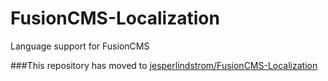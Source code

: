 FusionCMS-Localization
======================

Language support for FusionCMS

###This repository has moved to [jesperlindstrom/FusionCMS-Localization](https://github.com/jesperlindstrom/FusionCMS-Localization)
